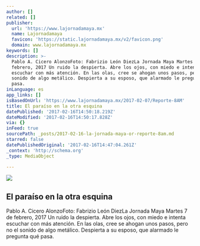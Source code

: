 ```yaml
---
author: []
related: []
publisher:
  url: 'https://www.lajornadamaya.mx'
  name: Lajornadamaya
  favicon: 'https://static.lajornadamaya.mx/v2/favicon.png'
  domain: www.lajornadamaya.mx
keywords: []
description: >-
  Pablo A. Cicero AlonzoFoto: Fabrizio León DiezLa Jornada Maya Martes 7 de
  febrero, 2017 Un ruido la despierta. Abre los ojos, con miedo e intenta
  escuchar con más atención. En las olas, cree se ahogan unos pasos, pero no el
  sonido de algo metálico. Despierta a su esposo, que alarmado le pregunta qué
  pasa.
inLanguage: es
app_links: []
isBasedOnUrl: 'https://www.lajornadamaya.mx/2017-02-07/Reporte-8AM'
title: El paraíso en la otra esquina
datePublished: '2017-02-16T14:50:18.219Z'
dateModified: '2017-02-16T14:50:17.828Z'
via: {}
inFeed: true
sourcePath: _posts/2017-02-16-la-jornada-maya-or-reporte-8am.md
starred: false
datePublishedOriginal: '2017-02-16T14:47:04.261Z'
_context: 'http://schema.org'
_type: MediaObject

---
```

<article style=""><img src="https://img.lajornadamaya.mx/32/di4864e286tr_640-414-cover" /><h1>El paraíso en la otra esquina</h1><p>Pablo A. Cicero AlonzoFoto: Fabrizio León DiezLa Jornada Maya Martes 7 de febrero, 2017 Un ruido la despierta. Abre los ojos, con miedo e intenta escuchar con más atención. En las olas, cree se ahogan unos pasos, pero no el sonido de algo metálico. Despierta a su esposo, que alarmado le pregunta qué pasa.</p></article>